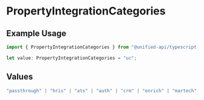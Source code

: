 # PropertyIntegrationCategories

## Example Usage

```typescript
import { PropertyIntegrationCategories } from "@unified-api/typescript-sdk/sdk/models/shared";

let value: PropertyIntegrationCategories = "uc";
```

## Values

```typescript
"passthrough" | "hris" | "ats" | "auth" | "crm" | "enrich" | "martech" | "ticketing" | "uc" | "accounting" | "storage" | "commerce" | "payment" | "genai" | "messaging" | "kms" | "task" | "scim" | "lms" | "repo" | "metadata"
```